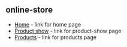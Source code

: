 ## online-store

* [Home](https://annakopaeva.github.io/online-store/api/home.html) - link for home page
* [Product show](https://annakopaeva.github.io/online-store/api/product-show.html) - link for product-show page
* [Products](https://annakopaeva.github.io/online-store/api/product.html) - link for products page
